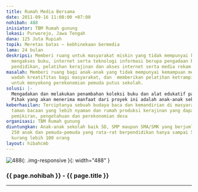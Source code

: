 ```yaml
---
title: Rumah Media Bersama
date: 2011-09-16 11:08:00 +07:00
nohibah: 488
inisiator: TBM Rumah gunung
lokasi: Purworejo, Jawa Tengah
dana: 125 Juta Rupiah
topik: Meretas batas – kebhinekaan bermedia
lama: 24 bulan
deskripsi: Memberi ruang untuk masyarakat miskin yang tidak mempunyai kemampuan untuk
  mengakses buku, internet serta teknologi informasi berupa pengadaan buku, alat peraga
  pendidikan, pelatihan kerajinan dan akses internet serta media rekam.
masalah: Memberi ruang bagi anak-anak yang tidak mempunyai kemampuan membeli buku,  memberi
  wadah kreatifitas bagi masyarakat, dan  memberikan pelatihan ketrampilan kerajinan
  untuk menyokong perekonomian pemuda putus sekolah.
solusi: |-
  Mengadakan dan melakukan penambahan koleksi buku dan alat edukatif pada taman bacaan yang ada,  memberikan fasilitas komputer dan jaringan internet,  memberikan pelatihan kerajinan berbasis alam kepada pemuda putus sekolah untuk menyokong perekonomian serta mendirikan rumah produksi.
  Pihak yang akan menerima manfaat dari proyek ini adalah anak-anak sekolah baik SD, SMP maupun SMA/SMK yang berjumlah kurang lebih 250 anak dan pemuda-pemuda yang rata-rat berpendidikan hanya sampai SMP yang berjumlah kurang lebih 100 orang.
keberhasilan: Terciptanya sebuah budaya baca dan kemandirian di masyarakat serta berdirinya
  taman bacaan yang lebih nyaman dan rumah produksi kerajinan yang dapat memajukan
  pemikiran, pengetahuan dan perekonomian desa
organisasi: TBM Rumah gunung
diuntungkan: Anak-anak sekolah baik SD, SMP maupun SMA/SMK yang berjumlah kurang lebih
  250 anak dan pemuda-pemuda yang rata-rat berpendidikan hanya sampai SMP yang berjumlah
  kurang lebih 100 orang
layout: hibahcmb
---
```


![488](/static/img/hibahcmb/488.png){: .img-responsive }{: width="488" }

### {{ page.nohibah }} - {{ page.title }}

---

